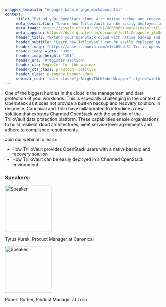 ```yaml
---
wrapper_template: "engage/_base_engage_markdown.html"
context:
     title: "Extend your OpenStack cloud with native backup and recovery"
     meta_description: "Learn how TrilioVault can be easily deployed in a Charmed OpenStack environment"
     meta_image: https://assets.ubuntu.com/v1/886396df-meta+image+trilio.jpg
     meta_copydoc: https://docs.google.com/document/d/11iCopqnoLv_jBuOncrELAS7uo1DiKWggAEe-lCubbeM/edit?ts=5f55f52f
     header_title: "Extend your OpenStack cloud with native backup and recovery"
     header_subtitle: "Learn how TrilioVault can be easily deployed in a Charmed OpenStack environment"
     header_image: "https://assets.ubuntu.com/v1/469b4b31-Trilio-openstack-canonical.svg"
     header_image_width: "330"
     header_image_height: "161"
     header_url: '#register-section'
     header_cta: Register for the webinar
     header_cta_class: p-button--positive
     header_class: p-engage-banner--dark
     webinar_code: '<div class="jsBrightTALKEmbedWrapper" style="width:100%; height:100%; position:relative;background: #ffffff;"><script class="jsBrightTALKEmbedConfig" type="application/json">{ "channelId" : 6793, "language": "en-US", "commId" : 430748, "displayMode" : "channelList", "height" : "2000" }</script><script src="https://www.brighttalk.com/clients/js/player-embed/player-embed.js" class="jsBrightTALKEmbed"></script></div>'
---
```


One of the biggest hurdles in the cloud is the management and data protection of your workloads. This is especially challenging in the context of OpenStack as it does not provide a built-in backup and recovery solution. In response, Canonical and Trilio have collaborated to introduce a new solution that expands Charmed OpenStack with the addition of the TrilioVault data protection platform.  These capabilities enable organisations to build resilient cloud architectures, meet service level agreements and adhere to compliance requirements. 

Join our webinar to learn: 
- How TrilioVault provides OpenStack users with a native backup and recovery solution
- How TrilioVault can be easily deployed in a Charmed OpenStack environment

### Speakers:

<div class="row u-equal-height">
  <div class="col-2">
    <img src="https://assets.ubuntu.com/v1/f65ce9a7-speaker1.jpeg" alt="Speaker" style="width:150px;"/>
  </div>
  <div class="col-4 u-vertically-center">
    <p>Tytus Kurek, Product Manager at Canonical</p>
  </div>
</div>

<div class="row u-equal-height">
  <div class="col-2">
    <img src="https://assets.ubuntu.com/v1/8a4c0187-speaker2.png" alt="Speaker" style="width:150px;"/>
  </div>
  <div class="col-4 u-vertically-center">
    <p>Robert Rother, Product Manager at Trilio</p>
  </div>
</div>

